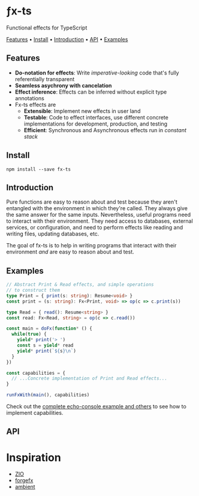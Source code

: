 # ƒx-ts

Functional effects for TypeScript

[Features](#features) • [Install](#install) • [Introduction](#introduction) • [API](#api) • [Examples](examples)

## Features

* **Do-notation for effects**: Write _imperative-looking_ code that's fully referentially transparent
* **Seamless asychrony with cancelation**
* **Effect inference**: Effects can be inferred without explicit type annotations
* Fx-ts effects are
  * **Extensible**: Implement new effects in user land
  * **Testable**: Code to effect interfaces, use different concrete implementations for development, production, and testing
  * **Efficient**: Synchronous and Asynchronous effects run in _constant stack_

## Install

```shell
npm install --save fx-ts
```

## Introduction

Pure functions are easy to reason about and test because they aren't entangled with the environment in which they're called. They always give the same answer for the same inputs. Nevertheless, useful programs need to interact with their environment.  They need access to databases, external services, or configuration, and need to perform effects like reading and writing files, updating databases, etc.

The goal of fx-ts is to help in writing programs that interact with their environment _and_ are easy to reason about and test.

## Examples

```ts
// Abstract Print & Read effects, and simple operations
// to construct them
type Print = { print(s: string): Resume<void> }
const print = (s: string): Fx<Print, void> => op(c => c.print(s))

type Read = { read(): Resume<string> }
const read: Fx<Read, string> = op(c => c.read())

const main = doFx(function* () {
  while(true) {
    yield* print('> ')
    const s = yield* read
    yield* print(`${s}\n`)
  }
})

const capabilities = {
  // ...Concrete implementation of Print and Read effects...
}

runFxWith(main(), capabilities)
```

Check out the [complete echo-console example and others](examples) to see how to implement capabilities.

## API


# Inspiration

* [ZIO](https://zio.dev)
* [forgefx](https://github.com/briancavalier/forgefx)
* [ambient](https://github.com/briancavalier/ambient)
